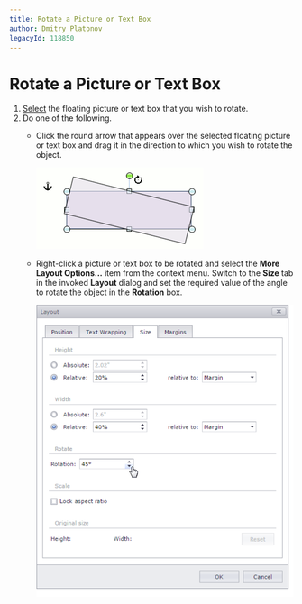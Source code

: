 ```yaml
---
title: Rotate a Picture or Text Box
author: Dmitry Platonov
legacyId: 118850
---
```

# Rotate a Picture or Text Box
1. [Select](insert-select-copy-or-delete-a-picture-or-text-box.md) the floating picture or text box that you wish to rotate.
2. Do one of the following.
	* Click the round arrow that appears over the selected floating picture or text box and drag it in the direction to which you wish to rotate the object.
		
		![RichEdit_RotateFloatingObject](../../../images/img17693.png)
	* Right-click a picture or text box to be rotated and select the **More Layout Options...** item from the context menu. Switch to the **Size** tab in the invoked **Layout** dialog and set the required value of the angle to rotate the object in the **Rotation** box.
		
		![EUD_RichEdit_FloatingRotationSettings](../../../images/img128956.png)